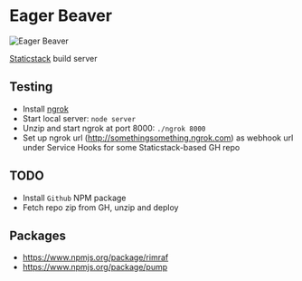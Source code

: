 Eager Beaver
============

![Eager Beaver](https://dl.dropboxusercontent.com/u/41921564/eagerbeaver.png)

[Staticstack](https://github.knowit.no/kyber/staticstack) build server

Testing
-------

 - Install [ngrok](https://ngrok.com/download)
 - Start local server: `node server`
 - Unzip and start ngrok at port 8000: `./ngrok 8000`
 - Set up ngrok url (http://somethingsomething.ngrok.com) as webhook url under Service Hooks for some Staticstack-based GH repo

TODO
----

 - Install `Github` NPM package
 - Fetch repo zip from GH, unzip and deploy

Packages
--------

- https://www.npmjs.org/package/rimraf
- https://www.npmjs.org/package/pump
